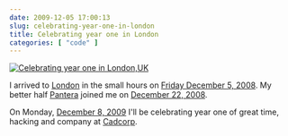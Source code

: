 ```yaml
---
date: 2009-12-05 17:00:13
slug: celebrating-year-one-in-london
title: Celebrating year one in London
categories: [ "code" ]
---
```


[![Celebrating year one in London,UK](http://farm3.static.flickr.com/2725/4159663919_69c9747195.jpg)](http://www.flickr.com/photos/mloskot/4159663919/)





I arrived to [London](http://www.flickr.com/photos/mloskot/sets/72157607312527439/) in the small hours on [Friday December 5, 2008](http://en.wikipedia.org/wiki/Portal:Current_events/2008_December_5). My better half [Pantera](http://www.flickr.com/photos/mloskot/tags/pantera) joined me on [December 22, 2008](http://en.wikipedia.org/wiki/Portal:Current_events/2008_December_22).





On Monday, [December 8, 2009](http://en.wikipedia.org/wiki/Portal:Current_events/2009_December_22) I'll be celebrating year one of great time, hacking and company at [Cadcorp](http://www.cadcorp.com/).
